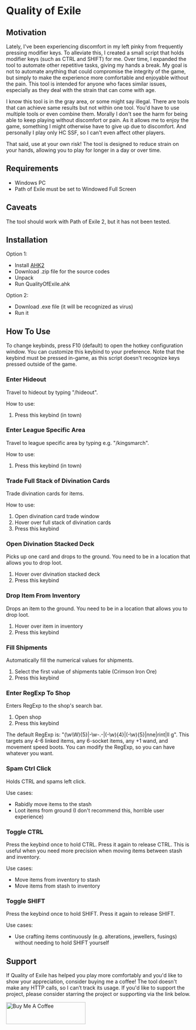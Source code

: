 # Quality of Exile

## Motivation

Lately, I've been experiencing discomfort in my left pinky from frequently pressing modifier keys. To alleviate this, I created a small script that holds modifier keys (such as CTRL and SHIFT) for me. Over time, I expanded the tool to automate other repetitive tasks, giving my hands a break. My goal is not to automate anything that could compromise the integrity of the game, but simply to make the experience more comfortable and enjoyable without the pain. This tool is intended for anyone who faces similar issues, especially as they deal with the strain that can come with age.

I know this tool is in the gray area, or some might say illegal. There are tools that can achieve same results but not within one tool. You'd have to use multiple tools or even combine them. Morally I don't see the harm for being able to keep playing without discomfort or pain. As it allows me to enjoy the game, something I might otherwise have to give up due to discomfort. And personally I play only HC SSF, so I can't even affect other players.

That said, use at your own risk! The tool is designed to reduce strain on your hands, allowing you to play for longer in a day or over time.

## Requirements

- Windows PC
- Path of Exile must be set to Windowed Full Screen

## Caveats

The tool should work with Path of Exile 2, but it has not been tested.

## Installation

Option 1:
- Install [AHK2](https://www.autohotkey.com/)
- Download .zip file for the source codes
- Unpack
- Run QualityOfExile.ahk

Option 2:
- Download .exe file (it will be recognized as virus)
- Run it

## How To Use

To change keybinds, press F10 (default) to open the hotkey configuration window. You can customize this keybind to your preference. Note that the keybind must be pressed in-game, as this script doesn't recognize keys pressed outside of the game.

### Enter Hideout
Travel to hideout by typing "/hideout".

How to use:
1. Press this keybind (in town)

### Enter League Specific Area
Travel to league specific area by typing e.g. "/kingsmarch".

How to use:
1. Press this keybind (in town)

### Trade Full Stack of Divination Cards
Trade divination cards for items.

How to use:
1. Open divination card trade window
2. Hover over full stack of divination cards
3. Press this keybind

### Open Divination Stacked Deck
Picks up one card and drops to the ground. You need to be in a location that allows you to drop loot. 

1. Hover over divination stacked deck
2. Press this keybind

### Drop Item From Inventory
Drops an item to the ground. You need to be in a location that allows you to drop loot.

1. Hover over item in inventory
2. Press this keybind

### Fill Shipments
Automatically fill the numerical values for shipments.

1. Select the first value of shipments table (Crimson Iron Ore)
2. Press this keybind

### Enter RegExp To Shop
Enters RegExp to the shop's search bar.

1. Open shop
2. Press this keybind

The default RegExp is: "(\w\W){5}|-\w-.-|(-\w){4}|(-\w){5}|nne|rint|ll g". This targets any 4-6 linked items, any 6-socket items, any +1 wand, and movement speed boots. You can modify the RegExp, so you can have whatever you want.

### Spam Ctrl Click
Holds CTRL and spams left click.

Use cases:
- Rabidly move items to the stash
- Loot items from ground (I don't recommend this, horrible user experience)

### Toggle CTRL
Press the keybind once to hold CTRL. Press it again to release CTRL. This is useful when you need more precision when moving items between stash and inventory.

Use cases:
- Move items from inventory to stash
- Move items from stash to inventory 

### Toggle SHIFT
Press the keybind once to hold SHIFT. Press it again to release SHIFT.

Use cases:
- Use crafting items continuously (e.g. alterations, jewellers, fusings) without needing to hold SHIFT yourself


## Support
If Quality of Exile has helped you play more comfortably and you'd like to show your appreciation, consider buying me a coffee! The tool doesn't make any HTTP calls, so I can’t track its usage. If you'd like to support the project, please consider starring the project or supporting via the link below.


<a href="https://www.buymeacoffee.com/MeteoRain" target="_blank"><img src="https://cdn.buymeacoffee.com/buttons/v2/default-red.png" alt="Buy Me A Coffee" style="height: 60px !important;width: 217px !important;" ></a>
